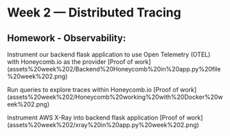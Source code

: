# Week 2 — Distributed Tracing
## Homework - Observability:
Instrument our backend flask application to use Open Telemetry (OTEL) with Honeycomb.io as the provider
[Proof of work] (assets%20week%202/Backend%20Honeycomb%20in%20app.py%20file%20week%202.png)

Run queries to explore traces within Honeycomb.io
[Proof of work] (assets%20week%202/Honeycomb%20working%20with%20Docker%20week%202.png)

Instrument AWS X-Ray into backend flask application
[Proof of work] (assets%20week%202/xray%20in%20app.py%20week%202.png)



